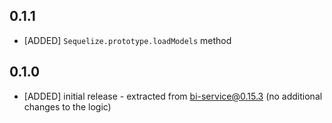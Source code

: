 ## 0.1.1

* [ADDED] `Sequelize.prototype.loadModels` method

## 0.1.0

* [ADDED] initial release - extracted from bi-service@0.15.3 (no additional changes to the logic)
